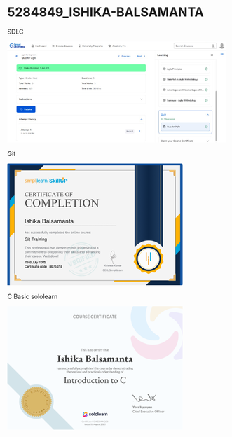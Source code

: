 # 5284849\_ISHIKA-BALSAMANTA

SDLC


<img src="https://raw.githubusercontent.com/003ISHIKA/5284849_ISHIKA-BALSAMANTA/main/SDLC/GreatLearning_Agile-for-Beginners.png" width="500" alt="Agile Certificate">


Git 


<img src="https://raw.githubusercontent.com/003ISHIKA/5284849_ISHIKA-BALSAMANTA/main/Git/simplilearngit.png" width="400" alt="Git Certificate">


C Basic sololearn

<img src="https://raw.githubusercontent.com/003ISHIKA/5284849_ISHIKA-BALSAMANTA/main/C/Cbasic.png" alt="C Basic Certificate" width="400">









